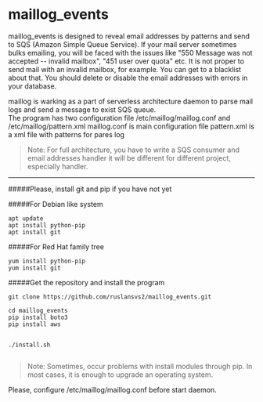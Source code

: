# maillog_events


maillog_events is designed to reveal email addresses by patterns and send to SQS (Amazon Simple Queue Service). 
If your mail server sometimes bulks emailing, you will be faced with the issues like "550 Message was not accepted -- invalid mailbox",  "451  user over quota" etc. It is not proper to send mail with an invalid mailbox, for example. You can get to a blacklist about that. You should delete or disable the email addresses with errors in your database. 


maillog is warking as a part of serverless architecture daemon to parse mail logs and send a message to exist SQS queue.   
The program has two configuration file /etc/maillog/maillog.conf and /etc/maillog/pattern.xml 
maillog.conf is main configuration file
pattern.xml is a xml file with patterns for pares log 

> Note: For full architecture, you have to write a SQS consumer and email addresses handler it will be different for different project, especially handler.


---

#####Please, install git and pip if you have not yet

#####For Debian like system 
```
apt update
apt install python-pip
apt install git

```

#####For Red Hat family tree
```
yum install python-pip
yum install git

```

#####Get the repository and install the program  

```
git clone https://github.com/ruslansvs2/maillog_events.git

cd maillog_events
pip install boto3 
pip install aws


./install.sh


``` 
> Note: Sometimes, occur problems with install modules through pip. In most cases, it is enough to upgrade an operating system.  
> 


Please, configure /etc/maillog/maillog.conf before start daemon. 




